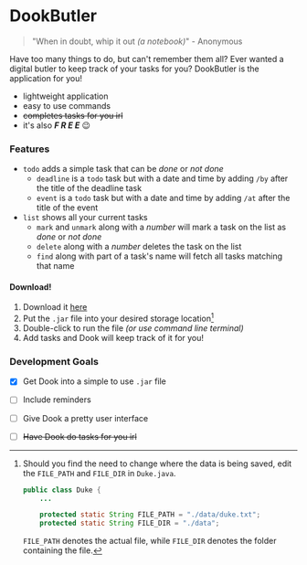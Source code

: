 # DookButler

> "When in doubt, whip it out *(a notebook)*" - Anonymous

Have too many things to do, but can't remember them all? Ever wanted a digital butler to keep track of your tasks for you? DookButler is the application for you!

- lightweight application
- easy to use commands
- ~~completes tasks for you irl~~
- it's also ***F R E E*** 😉

### Features

- `todo` adds a simple task that can be *done* or *not done*
  - `deadline` is a `todo` task but with a date and time by adding `/by` after the title of the deadline task
  - `event` is a `todo` task but with a date and time by adding `/at` after the title of the event
- `list` shows all your current tasks
  - `mark` and `unmark` along with a *number* will mark a task on the list as *done* or *not done*
  - `delete` along with a *number* deletes the task on the list
  - `find` along with part of a task's name will fetch all tasks matching that name

#### Download!

1. Download it [here](https://github.com/Fenway17/ip/releases)
2. Put the `.jar` file into your desired storage location[^1]
3. Double-click to run the file *(or use command line terminal)*
4. Add tasks and Dook will keep track of it for you!

### Development Goals

- [x] Get Dook into a simple to use `.jar` file
- [ ] Include reminders
- [ ] Give Dook a pretty user interface
- [ ] ~~Have Dook do tasks for you irl~~


[^1]: 
    Should you find the need to change where the data is being saved, edit the `FILE_PATH` and `FILE_DIR` in `Duke.java`.
    ```java
    public class Duke {
        ...

        protected static String FILE_PATH = "./data/duke.txt";
        protected static String FILE_DIR = "./data";
    
    ```
    `FILE_PATH` denotes the actual file, while `FILE_DIR` denotes the folder containing the file.
